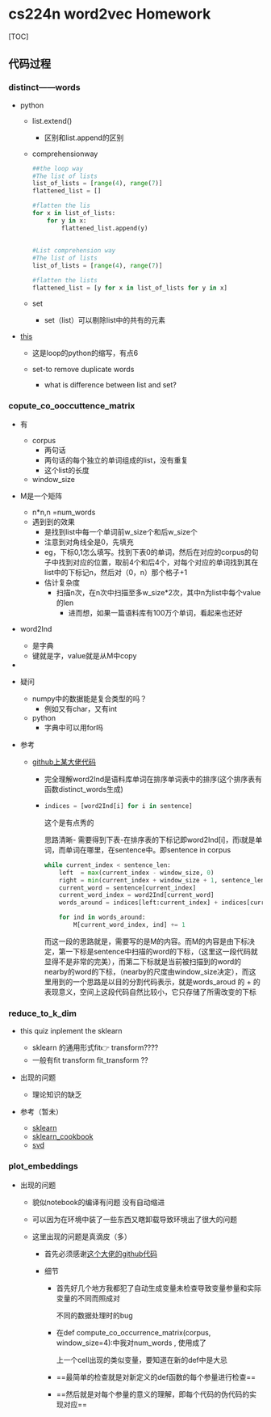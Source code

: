 # cs224n word2vec Homework

[TOC]

## 代码过程

### distinct——words

- python	

  - list.extend()

    - 区别和list.append的区别

  - comprehensionway

    ```python
    ##the loop way
    #The list of lists
    list_of_lists = [range(4), range(7)]
    flattened_list = []
    
    #flatten the lis
    for x in list_of_lists:
        for y in x:
            flattened_list.append(y)
            
            
    #List comprehension way
    #The list of lists
    list_of_lists = [range(4), range(7)]
    
    #flatten the lists
    flattened_list = [y for x in list_of_lists for y in x]
    ```

  - set

    - set（list）可以剔除list中的共有的元素

- [this](https://coderwall.com/p/rcmaea/flatten-a-list-of-lists-in-one-line-in-python)

  - 这是loop的python的缩写，有点6

  - set-to remove duplicate words
    - what is difference between list and set?





### copute_co_ooccuttence_matrix

- 有
  - corpus
    - 两句话
    - 两句话的每个独立的单词组成的list，没有重复
    - 这个list的长度
  - window_size
- M是一个矩阵
  - n*n,n =num_words
  - 遇到到的效果
    - 是找到list中每一个单词前w_size个和后w_size个
    - 注意到对角线全是0，先填充
    - eg，下标0,1怎么填写。找到下表0的单词，然后在对应的corpus的句子中找到对应的位置，取前4个和后4个，对每个对应的单词找到其在list中的下标记n，然后对（0，n）那个格子+1
    - 估计复杂度
      - 扫描n次，在n次中扫描至多w_size*2次，其中n为list中每个value的len
        - 进而想，如果一篇语料库有100万个单词，看起来也还好
- word2Ind
  - 是字典
  - 键就是字，value就是从M中copy
- 



- 疑问
  - numpy中的数据能是复合类型的吗？
    - 例如又有char，又有int
  - python
    - 字典中可以用for吗

- 参考

  - [github上某大佬代码](https://github.com/Luvata/CS224N-2019/blob/master/Assignment/a1/cs224n-2019-as1.ipynb)

    - 完全理解word2Ind是语料库单词在排序单词表中的排序(这个排序表有函数distinct_words生成)

    - ```python
      indices = [word2Ind[i] for i in sentence]
      ```

      这个是有点秀的

      思路清晰- 需要得到下表-在排序表的下标记即word2Ind[i]，而i就是单词，而单词在哪里，在sentence中。即sentence in corpus

      ```python
      while current_index < sentence_len:
          left  = max(current_index - window_size, 0)
          right = min(current_index + window_size + 1, sentence_len) 
          current_word = sentence[current_index]
          current_word_index = word2Ind[current_word]
          words_around = indices[left:current_index] + indices[current_index+1:right]
      
          for ind in words_around:
              M[current_word_index, ind] += 1
      ```

      而这一段的思路就是，需要写的是M的内容。而M的内容是由下标决定，第一下标是sentence中扫描的word的下标，（这里这一段代码就显得不是非常的完美），而第二下标就是当前被扫描到的word的nearby的word的下标，（nearby的尺度由window_size决定），而这里用到的一个思路是以目的分割代码表示，就是words_aroud 的 + 的表现意义，空间上这段代码自然比较小，它只存储了所需改变的下标



### reduce_to_k_dim

- this quiz inplement the sklearn 
  - sklearn 的通用形式fit:point_right: transform????
  - 一般有fit transform fit_transform ??



- 出现的问题
  - 理论知识的缺乏
- 参考（暂未）
  - [sklearn](https://scikit-learn.org/stable/modules/generated/sklearn.decomposition.TruncatedSVD.html#sklearn.decomposition.TruncatedSVD.fit)
  - [sklearn_cookbook](https://subscription.packtpub.com/book/big_data_and_business_intelligence/9781783989485/1/ch01lvl1sec21/using-truncated-svd-to-reduce-dimensionality)
  - [svd](chrome-extension://cdonnmffkdaoajfknoeeecmchibpmkmg/static/pdf/web/viewer.html?file=https%3A%2F%2Fdavetang.org%2Ffile%2FSingular_Value_Decomposition_Tutorial.pdf)





### plot_embeddings

- 出现的问题
  - 貌似notebook的编译有问题 没有自动缩进

  - 可以因为在环境中装了一些东西又瞎卸载导致环境出了很大的问题

  - 这里出现的问题是真滴皮（多）

    - 首先必须感谢[这个大佬的github代码](https://github.com/Luvata/CS224N-2019/blob/master/Assignment/a1/cs224n-2019-as1.ipynb)

    - 细节

      - 首先好几个地方我都犯了自动生成变量未检查导致变量参量和实际变量的不同而照成对

        不同的数据处理时的bug

      - 在def compute_co_occurrence_matrix(corpus, window_size=4):中我对num_words , 使用成了

        上一个cell出现的类似变量，要知道在新的def中是大忌

      - ==最简单的检查就是对新定义的def函数的每个参量进行检查==

      - ==然后就是对每个参量的意义的理解，即每个代码的伪代码的实现对应==

